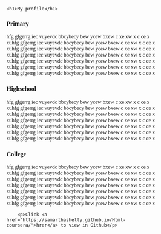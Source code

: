 <!DOCTYPE html>
<html>
<head>
	<meta charset="utf-8">
	<meta http-equiv="X-UV-Compatible" content="IE=edge">
	<meta name="viewport" content="width=device-width, initial-scale=1">
	<title>My profile</title>
	<link rel="stylesheet" href="style.css">
<style>
* {
	box-sizing: border-box;
	font-family: Times, 'Times New Roman', serif;
}

h1 {
	color: red;
	font-size: 150%;
	text-align: center;
}

h3 {
	float: right;
	color: white;
	font-size: 120%;
	border: 1px solid black;
	padding: 5px 10px 5px 10px;
	margin-top: 0;
	margin-bottom: 20px;
}

section {
	border: 1px solid black;
	background-color: yellow;
	height: 250px;
	overflow: auto;
}

p {
	clear: right;
	width: 90%;
}

#primary {
	background-color: blue;
}

#highschool {
	background-color: green;
}

#college {
	background-color: black;
}

/** Desktop version **/
@media (min-width: 992px) {
    .col-lg-1, .col-lg-2, .col-lg-3, .col-lg-4, .col-lg-5, .col-lg-6, .col-lg-7, .col-lg-8, .col-lg-9, .col-lg-10, .col-lg-11, .col-lg-12 {
      float: left;
      padding: 15px;
    }
    .col-lg-1 {
      width: 8.33%;
    }
    .col-lg-2 {
      width: 16.66%;
    }
    .col-lg-3 {
      width: 25%;
    }
    .col-lg-4 {
      width: 33.33%;
    }
    .col-lg-5 {
      width: 41.66%;
    }
    .col-lg-6 {
      width: 50%;
    }
    .col-lg-7 {
      width: 58.33%;
    }
    .col-lg-8 {
      width: 66.66%;
    }
    .col-lg-9 {
      width: 75%;
    }
    .col-lg-10 {
      width: 83.33%;
    }
    .col-lg-11 {
      width: 91.66%;
    }
    .col-lg-12 {
      width: 100%;
    }
  }
  
  /** Tablet version **/
  @media (min-width: 768px) and (max-width: 991px) {
    .col-md-1, .col-md-2, .col-md-3, .col-md-4, .col-md-5, .col-md-6, .col-md-7, .col-md-8, .col-md-9, .col-md-10, .col-md-11, .col-md-12 {
      float: left;
      padding: 15px;
    }
    p > #college {
    	width: 100%;
    }
    .col-md-1 {
      width: 8.33%;
    }
    .col-md-2 {
      width: 16.66%;
    }
    .col-md-3 {
      width: 25%;
    }
    .col-md-4 {
      width: 33.33%;
    }
    .col-md-5 {
      width: 41.66%;
    }
    .col-md-6 {
      width: 50%;
    }
    .col-md-7 {
      width: 58.33%;
    }
    .col-md-8 {
      width: 66.66%;
    }
    .col-md-9 {
      width: 75%;
    }
    .col-md-10 {
      width: 83.33%;
    }
    .col-md-11 {
      width: 91.66%;
    }
    .col-md-12 {
      width: 100%;
    }
  }

  /** Mobile version **/
  @media (max-width: 767px) {
    .col-sm-1, .col-sm-2, .col-sm-3, .col-sm-4, .col-sm-5, .col-sm-6, .col-sm-7, .col-sm-8, .col-sm-9, .col-sm-10, .col-sm-11, .col-sm-12 {
      float: left;
      padding: 15px;
    }
    .col-sm-1 {
      width: 8.33%;
    }
    .col-sm-2 {
      width: 16.66%;
    }
    .col-sm-3 {
      width: 25%;
    }
    .col-sm-4 {
      width: 33.33%;
    }
    .col-sm-5 {
      width: 41.66%;
    }
    .col-sm-6 {
      width: 50%;
    }
    .col-sm-7 {
      width: 58.33%;
    }
    .col-sm-8 {
      width: 66.66%;
    }
    .col-sm-9 {
      width: 75%;
    }
    .col-sm-10 {
      width: 83.33%;
    }
    .col-sm-11 {
      width: 91.66%;
    }
    .col-sm-12 {
      width: 100%;
    }
  }
</style>
</head>
<body>

	<h1>My profile</h1>

<div class="col-lg-4 col-md-6 col-sm-12">
	<section>
		<h3 id="primary">Primary</h3>
		<p>hfg gfgerrg iec vuyevdc bbcybecy bew ycew bxew c xe xw x c ce x  xuhfg gfgerrg iec vuyevdc bbcybecy bew ycew bxew c xe xw x c ce x  xuhfg gfgerrg iec vuyevdc bbcybecy bew ycew bxew c xe xw x c ce x  xuhfg gfgerrg iec vuyevdc bbcybecy bew ycew bxew c xe xw x c ce x  xuhfg gfgerrg iec vuyevdc bbcybecy bew ycew bxew c xe xw x c ce x  xuhfg gfgerrg iec vuyevdc bbcybecy bew ycew bxew c xe xw x c ce x  xuhfg gfgerrg iec vuyevdc bbcybecy bew ycew bxew c xe xw x c ce x  </p>
	</section>
</div>
<div class="col-lg-4 col-md-6 col-sm-12">
	<section>
		<h3 id="highschool">Highschool</h3>
		<p>hfg gfgerrg iec vuyevdc bbcybecy bew ycew bxew c xe xw x c ce x  xuhfg gfgerrg iec vuyevdc bbcybecy bew ycew bxew c xe xw x c ce x  xuhfg gfgerrg iec vuyevdc bbcybecy bew ycew bxew c xe xw x c ce x  xuhfg gfgerrg iec vuyevdc bbcybecy bew ycew bxew c xe xw x c ce x  xuhfg gfgerrg iec vuyevdc bbcybecy bew ycew bxew c xe xw x c ce x  xuhfg gfgerrg iec vuyevdc bbcybecy bew ycew bxew c xe xw x c ce x  xuhfg gfgerrg iec vuyevdc bbcybecy bew ycew bxew c xe xw x c ce x  </p>
	</section>
</div>
<div class="col-lg-4 col-md-12 col-sm-12">
	<section>
		<h3 id="college">College</h3>
		<p>hfg gfgerrg iec vuyevdc bbcybecy bew ycew bxew c xe xw x c ce x  xuhfg gfgerrg iec vuyevdc bbcybecy bew ycew bxew c xe xw x c ce x  xuhfg gfgerrg iec vuyevdc bbcybecy bew ycew bxew c xe xw x c ce x  xuhfg gfgerrg iec vuyevdc bbcybecy bew ycew bxew c xe xw x c ce x  xuhfg gfgerrg iec vuyevdc bbcybecy bew ycew bxew c xe xw x c ce x  xuhfg gfgerrg iec vuyevdc bbcybecy bew ycew bxew c xe xw x c ce x  xuhfg gfgerrg iec vuyevdc bbcybecy bew ycew bxew c xe xw x c ce x  </p>
	</section>
</div>

<div>
	
		<p>Click <a href="https://samarthashetty.github.io/Html-coursera/">hrer</a> to view in Github</p>
	
</div>
</body>
</html>
